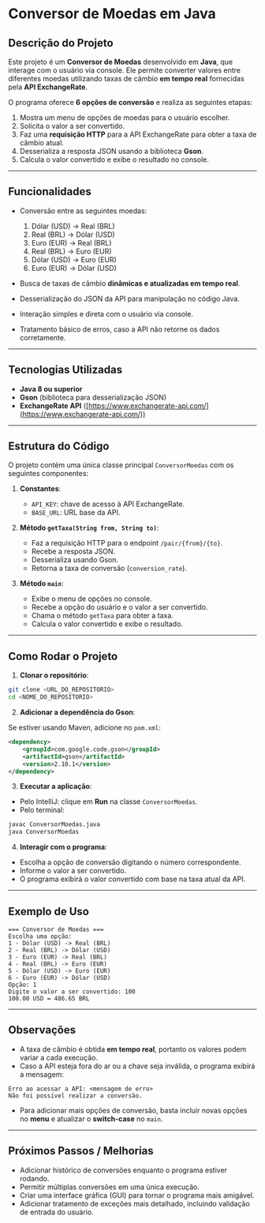 # Conversor de Moedas em Java

## Descrição do Projeto

Este projeto é um **Conversor de Moedas** desenvolvido em **Java**, que interage com o usuário via console. Ele permite converter valores entre diferentes moedas utilizando taxas de câmbio **em tempo real** fornecidas pela **API ExchangeRate**.

O programa oferece **6 opções de conversão** e realiza as seguintes etapas:

1. Mostra um menu de opções de moedas para o usuário escolher.
2. Solicita o valor a ser convertido.
3. Faz uma **requisição HTTP** para a API ExchangeRate para obter a taxa de câmbio atual.
4. Desserializa a resposta JSON usando a biblioteca **Gson**.
5. Calcula o valor convertido e exibe o resultado no console.

---

## Funcionalidades

* Conversão entre as seguintes moedas:

  1. Dólar (USD) → Real (BRL)
  2. Real (BRL) → Dólar (USD)
  3. Euro (EUR) → Real (BRL)
  4. Real (BRL) → Euro (EUR)
  5. Dólar (USD) → Euro (EUR)
  6. Euro (EUR) → Dólar (USD)

* Busca de taxas de câmbio **dinâmicas e atualizadas em tempo real**.

* Desserialização do JSON da API para manipulação no código Java.

* Interação simples e direta com o usuário via console.

* Tratamento básico de erros, caso a API não retorne os dados corretamente.

---

## Tecnologias Utilizadas

* **Java 8 ou superior**
* **Gson** (biblioteca para desserialização JSON)
* **ExchangeRate API** ([https://www.exchangerate-api.com/](https://www.exchangerate-api.com/))

---

## Estrutura do Código

O projeto contém uma única classe principal `ConversorMoedas` com os seguintes componentes:

1. **Constantes**:

   * `API_KEY`: chave de acesso à API ExchangeRate.
   * `BASE_URL`: URL base da API.

2. **Método `getTaxa(String from, String to)`**:

   * Faz a requisição HTTP para o endpoint `/pair/{from}/{to}`.
   * Recebe a resposta JSON.
   * Desserializa usando Gson.
   * Retorna a taxa de conversão (`conversion_rate`).

3. **Método `main`**:

   * Exibe o menu de opções no console.
   * Recebe a opção do usuário e o valor a ser convertido.
   * Chama o método `getTaxa` para obter a taxa.
   * Calcula o valor convertido e exibe o resultado.

---

## Como Rodar o Projeto

1. **Clonar o repositório**:

```bash
git clone <URL_DO_REPOSITORIO>
cd <NOME_DO_REPOSITORIO>
```

2. **Adicionar a dependência do Gson**:

Se estiver usando Maven, adicione no `pom.xml`:

```xml
<dependency>
    <groupId>com.google.code.gson</groupId>
    <artifactId>gson</artifactId>
    <version>2.10.1</version>
</dependency>
```

3. **Executar a aplicação**:

* Pelo IntelliJ: clique em **Run** na classe `ConversorMoedas`.
* Pelo terminal:

```bash
javac ConversorMoedas.java
java ConversorMoedas
```

4. **Interagir com o programa**:

* Escolha a opção de conversão digitando o número correspondente.
* Informe o valor a ser convertido.
* O programa exibirá o valor convertido com base na taxa atual da API.

---

## Exemplo de Uso

```
=== Conversor de Moedas ===
Escolha uma opção:
1 - Dólar (USD) -> Real (BRL)
2 - Real (BRL) -> Dólar (USD)
3 - Euro (EUR) -> Real (BRL)
4 - Real (BRL) -> Euro (EUR)
5 - Dólar (USD) -> Euro (EUR)
6 - Euro (EUR) -> Dólar (USD)
Opção: 1
Digite o valor a ser convertido: 100
100.00 USD = 486.65 BRL
```

---

## Observações

* A taxa de câmbio é obtida **em tempo real**, portanto os valores podem variar a cada execução.
* Caso a API esteja fora do ar ou a chave seja inválida, o programa exibirá a mensagem:

```
Erro ao acessar a API: <mensagem de erro>
Não foi possível realizar a conversão.
```

* Para adicionar mais opções de conversão, basta incluir novas opções no **menu** e atualizar o **switch-case** no `main`.

---

## Próximos Passos / Melhorias

* Adicionar histórico de conversões enquanto o programa estiver rodando.
* Permitir múltiplas conversões em uma única execução.
* Criar uma interface gráfica (GUI) para tornar o programa mais amigável.
* Adicionar tratamento de exceções mais detalhado, incluindo validação de entrada do usuário.
